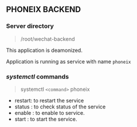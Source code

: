 ## PHONEIX BACKEND

### Server directory
> /root/wechat-backend

This application is deamonized.

Application is running as service with name `phoneix`

### *systemctl* commands

> systemctl ```<command>``` phoneix

* restart: to restart the service
* status : to check status of the service
* enable : to enable to service.
* start : to start the service.